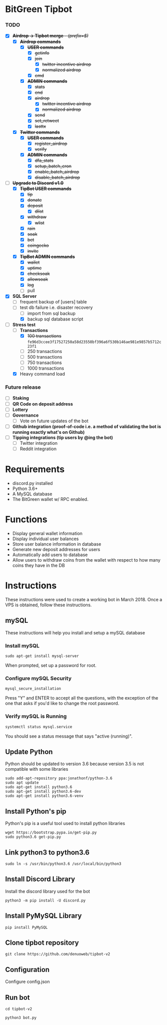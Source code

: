 # BitGreen Tipbot


### TODO
- [x] ~~**Airdrop -> Tipbot merge** - _(prefix=$)_~~
    - [x] ~~**Airdrop commands**~~
      - [x] ~~**USER commands**~~
        - [x] ~~getinfo~~
        - [x] ~~join~~
            - [x] ~~twitter incentive airdrop~~
            - [X] ~~normalized airdrop~~
        - [x] ~~cmd~~
      - [x] ~~**ADMIN commands**~~
        - [x] ~~stats~~
        - [x] ~~end~~
        - [x] ~~airdrop~~
            - [x] ~~twitter incentive airdrop~~
            - [X] ~~normalized airdrop~~
        - [x] ~~send~~
        - [x] ~~set_retweet~~
        - [x] ~~lasttx~~
  - [X] ~~**Twitter commands**~~
    - [x] ~~**USER commands**~~
      - [x] ~~register_airdrop~~
      - [x] ~~verify~~
    - [x] ~~**ADMIN commands**~~
      - [x] ~~dfa_stats~~
      - [x] ~~setup_batch_cron~~
      - [x] ~~enable_batch_airdrop~~
      - [x] ~~disable_batch_airdrop~~
  
- [ ] ~~**Upgrade to Discord v1.0**~~
  - [x] ~~**TipBot USER commands**~~
    - [x] ~~tip~~
    - [x] ~~donate~~
    - [x] ~~deposit~~
      - [X] ~~dlist~~
    - [x] ~~withdraw~~
      - [x] ~~wlist~~
    - [x] ~~rain~~
    - [x] ~~soak~~
    - [x] ~~bet~~
    - [x] ~~coingecko~~
    - [x] ~~invite~~
  - [x] ~~**TipBot ADMIN commands**~~
    - [x] ~~wallet~~
    - [x] ~~uptime~~
    - [x] ~~checksoak~~
    - [x] ~~allowsoak~~
    - [x] ~~log~~
    - [ ] pull
    
- [x] **SQL Server**
    - [ ] frequent backup of [users] table
    - [ ] test db failure i.e. disaster recovery
        - [ ] import from sql backup
        - [x] backup sql database script

- [ ] **Stress test**
    - [ ] **Transactions**
        - [x] ~~100 transactions~~ ``fe96d3ccee3f17527250a58d23550bf396a6f530b146ae981e9857b5712c23f1``
        - [ ] 250 transactions
        - [ ] 500 transactions
        - [ ] 750 transactions
        - [ ] 1000 transactions
    - [X] Heavy command load

### Future release
- [ ] **Staking**
- [ ] **QR Code on deposit address**
- [ ] **Lottery**
- [ ] **Governance**
    - [ ] Vote on future updates of the bot
- [ ] **Github integration (proof-of-code i.e. a method of validating the bot is running exactly what's on Github)**
- [ ] **Tipping integrations (tip users by @ing the bot)**
    - [ ] Twitter integration
    - [ ] Reddit integration

# Requirements
* discord.py installed
* Python 3.6+
* A MySQL database
* The BitGreen wallet w/ RPC enabled.

# Functions
* Display general wallet information
* Display individual user balances
* Store user balance information in database
* Generate new deposit addresses for users
* Automatically add users to database
* Allow users to withdraw coins from the wallet with respect to how many coins they have in the DB

# Instructions
These instructions were used to create a working bot in March 2018.
Once a VPS is obtained, follow these instructions.
## mySQL
These instructions will help you install and setup a mySQL database
### Install mySQL
```
sudo apt-get install mysql-server
```
When prompted, set up a password for root.
### Configure mySQL Security
```
mysql_secure_installation
```
Press "Y" and ENTER to accept all the questions, with the exception of the one that asks if you'd like to change the root password.
### Verify mySQL is Running
```
systemctl status mysql.service
```
You should see a status message that says "active (running)".
## Update Python
Python should be updated to version 3.6 because version 3.5 is not compatible with some libraries
```
sudo add-apt-repository ppa:jonathonf/python-3.6
sudo apt update
sudo apt-get install python3.6
sudo apt-get install python3.6-dev
sudo apt-get install python3.6-venv
```
## Install Python's pip
Python's pip is a useful tool used to install python libraries
```
wget https://bootstrap.pypa.io/get-pip.py
sudo python3.6 get-pip.py
```
## Link python3 to python3.6
```
sudo ln -s /usr/bin/python3.6 /usr/local/bin/python3
```
## Install Discord Library
Install the discord library used for the bot
```
python3 -m pip install -U discord.py
```
## Install PyMySQL Library
```
pip install PyMySQL
```
## Clone tipbot repository
```
git clone https://github.com/denuoweb/tipbot-v2
```

## Configuration

Configure config.json

## Run bot
```
cd tipbot-v2

python3 bot.py
```
